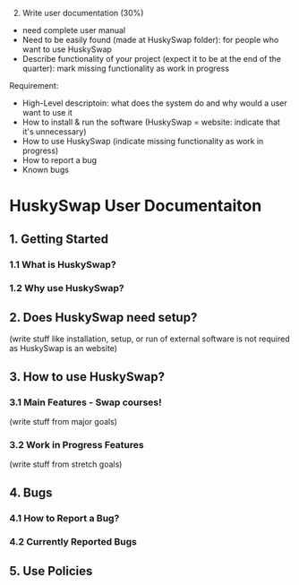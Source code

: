2. Write user documentation (30%)

- need complete user manual
- Need to be easily found (made at HuskySwap folder): for people who want to use HuskySwap
- Describe functionality of your project (expect it to be at the end of the quarter): mark missing functionality as work in progress

Requirement:
- High-Level descriptoin: what does the system do and why would a user want to use it
- How to install & run the software (HuskySwap = website: indicate that it's unnecessary)
- How to use HuskySwap (indicate missing functionality as work in progress)
- How to report a bug
- Known bugs

# HuskySwap User Documentaiton

## 1. Getting Started
### 1.1 What is HuskySwap?
### 1.2 Why use HuskySwap?

## 2. Does HuskySwap need setup?
(write stuff like installation, setup, or run of external software is not required as HuskySwap is an website)

## 3. How to use HuskySwap?
### 3.1 Main Features - Swap courses!
(write stuff from major goals)
### 3.2 Work in Progress Features
(write stuff from stretch goals)

## 4. Bugs
### 4.1 How to Report a Bug?
### 4.2 Currently Reported Bugs

## 5. Use Policies
